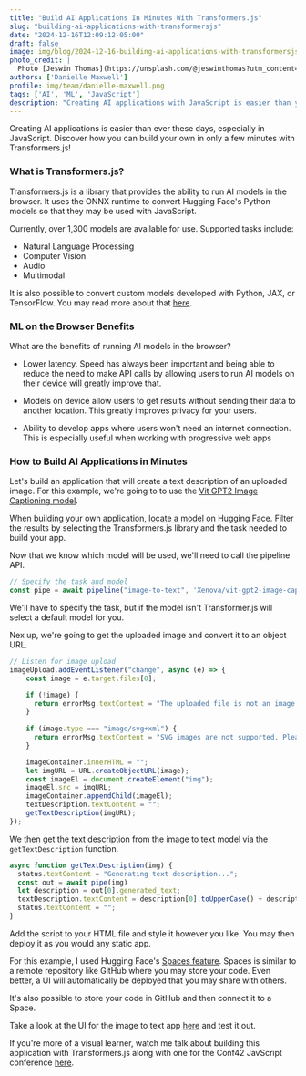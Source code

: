 ```yaml
---
title: "Build AI Applications In Minutes With Transformers.js"
slug: "building-ai-applications-with-transformersjs"
date: "2024-12-16T12:09:12-05:00"
draft: false
image: img/blog/2024-12-16-building-ai-applications-with-transformersjs/building-ai-applications-with-javascript.jpg
photo_credit: |
  Photo [Jeswin Thomas](https://unsplash.com/@jeswinthomas?utm_content=creditCopyText&utm_medium=referral&utm_source=unsplash") on [Unsplash](https://unsplash.com/photos/person-holding-black-and-white-audio-mixer-dfRrpfYD8Iw?utm_content=creditCopyText&utm_medium=referral&utm_source=unsplash")
authors: ['Danielle Maxwell']
profile: img/team/danielle-maxwell.png
tags: ['AI', 'ML', 'JavaScript']
description: "Creating AI applications with JavaScript is easier than you think! Learn how to build and deploy your first one in minutes with Transformers.js."
---
```


Creating AI applications is easier than ever these days, especially in JavaScript. Discover how you can build your own in only a few minutes with Transformers.js!

<!--more-->
### What is Transformers.js?
Transformers.js is a library that provides the ability to run AI models in the browser. It uses the ONNX runtime to convert Hugging Face's Python models so that they may be used with JavaScript.

Currently, over 1,300 models are available for use. Supported tasks include: 
- Natural Language Processing 
- Computer Vision
- Audio
- Multimodal

It is also possible to convert custom models developed with Python, JAX, or TensorFlow. You may read more about that [here](https://huggingface.co/docs/transformers.js/main/en/custom_usage#convert-your-models-to-onnx).

### ML on the Browser Benefits
What are the benefits of running AI models in the browser?
- Lower latency. Speed has always been important and being able to reduce the need to make API calls by allowing users to run AI models on their device will greatly improve that.

- Models on device allow users to get results without sending their data to another location. This greatly improves privacy for your users.

- Ability to develop apps where users won't need an internet connection. This is especially useful when working with progressive web apps

### How to Build AI Applications in Minutes
Let's build an application that will create a text description of an uploaded image. For this example, we're going to to use the [Vit GPT2 Image Captioning model](https://huggingface.co/Xenova/vit-gpt2-image-captioning).

When building your own application, [locate a model](https://huggingface.co/models) on Hugging Face. Filter the results by selecting the Transformers.js library and the task needed to build your app.

Now that we know which model will be used, we'll need to call the pipeline API.

``` javascript
// Specify the task and model
const pipe = await pipeline("image-to-text", 'Xenova/vit-gpt2-image-captioning')
```

We'll have to specify the task, but if the model isn't Transformer.js will select a default model for you.

Nex up, we're going to get the uploaded image and convert it to an object URL.

```javascript
// Listen for image upload
imageUpload.addEventListener("change", async (e) => {
    const image = e.target.files[0];

    if (!image) {
      return errorMsg.textContent = "The uploaded file is not an image. Please try again.";
    }
    
    if (image.type === "image/svg+xml") {
      return errorMsg.textContent = "SVG images are not supported. Please try again.";
    }

    imageContainer.innerHTML = "";
    let imgURL = URL.createObjectURL(image);
    const imageEl = document.createElement("img");
    imageEl.src = imgURL;
    imageContainer.appendChild(imageEl);
    textDescription.textContent = "";
    getTextDescription(imgURL);
});
```

We then get the text description from the image to text model via the `getTextDescription` function.

```javascript
async function getTextDescription(img) {
  status.textContent = "Generating text description...";
  const out = await pipe(img)
  let description = out[0].generated_text;
  textDescription.textContent = description[0].toUpperCase() + description.slice(1);
  status.textContent = "";
}
```

Add the script to your HTML file and style it however you like. You may then deploy it as you would any static app.

For this example, I used Hugging Face's [Spaces feature](https://huggingface.co/spaces). Spaces is similar to a remote repository like GitHub where you may store your code. Even better, a UI will automatically be deployed that you may share with others. 

It's also possible to store your code in GitHub and then connect it to a Space.

Take a look at the UI for the image to text app [here](https://huggingface.co/spaces/dmaxwell/retreat-2024) and test it out.

If you're more of a visual learner, watch me talk about building this application with Transformers.js along with one for the Conf42 JavScript conference [here](https://youtu.be/nqRYT-FR0W4).


